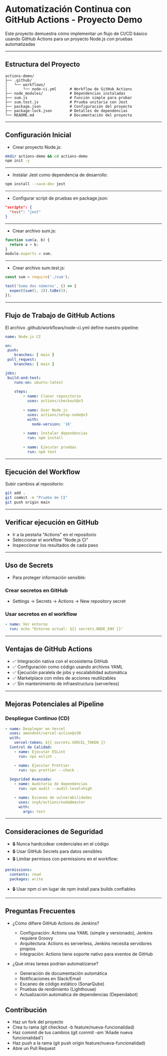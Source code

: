 # Automatización Continua con GitHub Actions - Proyecto Demo

Este proyecto demuestra cómo implementar un flujo de CI/CD básico usando GitHub Actions para un proyecto Node.js con pruebas automatizadas

---

## Estructura del Proyecto

```text
actions-demo/
├── .github/
│   └── workflows/
│       └── node-ci.yml      # Workflow de GitHub Actions
├── node_modules/            # Dependencias instaladas
├── sum.js                   # Función simple para probar
├── sum.test.js              # Prueba unitaria con Jest
├── package.json             # Configuración del proyecto
├── package-lock.json        # Detalles de dependencias
└── README.md                # Documentación del proyecto
```

---

## Configuración Inicial

- Crear proyecto Node.js:

```bash
mkdir actions-demo && cd actions-demo
npm init -y
```

---

- Instalar Jest como dependencia de desarrollo:

```bash
npm install --save-dev jest
```

---

- Configurar script de pruebas en package.json:

```json
"scripts": {
  "test": "jest"
}
```

---

- Crear archivo sum.js:

```javascript
function sum(a, b) {
  return a + b;
}
module.exports = sum;
```

---

- Crear archivo sum.test.js:

```javascript
const sum = require('./sum');

test('Suma dos números', () => {
  expect(sum(1, 2)).toBe(3);
});
```

---

## Flujo de Trabajo de GitHub Actions

El archivo .github/workflows/node-ci.yml define nuestro pipeline:

```yaml
name: Node.js CI

on:
 push:
    branches: [ main ]
 pull_request:
    branches: [ main ]

jobs:
 build-and-test:
    runs-on: ubuntu-latest
 
    steps:
        - name: Clonar repositorio
          uses: actions/checkout@v3
 
        - name: Usar Node.js
          uses: actions/setup-node@v3
          with:
            node-version: '18'
 
        - name: Instalar dependencias
          run: npm install
 
        - name: Ejecutar pruebas
          run: npm test
```

---

## Ejecución del Workflow

Subir cambios al repositorio:

```bash
git add .
git commit -m "Prueba de CI"
git push origin main
```

---

## Verificar ejecución en GitHub

- Ir a la pestaña "Actions" en el repositorio
- Seleccionar el workflow "Node.js CI"
- Inspeccionar los resultados de cada paso

---

## Uso de Secrets

- Para proteger información sensible:

### Crear secretos en GitHub

- Settings → Secrets → Actions → New repository secret

### Usar secretos en el workflow

```yaml
- name: Ver entorno
  run: echo "Entorno actual: ${{ secrets.NODE_ENV }}"
```

---

## Ventajas de GitHub Actions

- ✅ Integración nativa con el ecosistema GitHub
- ✅ Configuración como código usando archivos YAML
- ✅ Ejecución paralela de jobs y escalabilidad automática
- ✅ Marketplace con miles de acciones reutilizables
- ✅ Sin mantenimiento de infraestructura (serverless)

---

## Mejoras Potenciales al Pipeline

### Despliegue Continuo (CD)

```yaml
- name: Desplegar en Vercel
  uses: amondnet/vercel-action@v30
  with:
    vercel-token: ${{ secrets.VERCEL_TOKEN }}
  Control de Calidad:
    - name: Ejecutar ESLint
      run: npx eslint .

    - name: Ejecutar Prettier
      run: npx prettier --check .
  
  Seguridad Avanzada:
    - name: Auditoría de dependencias
      run: npm audit --audit-level=high

    - name: Escaneo de vulnerabilidades
      uses: snyk/actions/node@master
      with:
        args: test
```

---

## Consideraciones de Seguridad

- 🔒 Nunca hardcodear credenciales en el código
- 🔒 Usar GitHub Secrets para datos sensibles
- 🔒 Limitar permisos con permissions en el workflow:

```yaml
permissions:
  contents: read
  packages: write
```

- 🔒 Usar npm ci en lugar de npm install para builds confiables

---

## Preguntas Frecuentes

- ¿Cómo difiere GitHub Actions de Jenkins?
  - Configuración: Actions usa YAML (simple y versionado), Jenkins requiere Groovy
  - Arquitectura: Actions es serverless, Jenkins necesita servidores propios
  - Integración: Actions tiene soporte nativo para eventos de GitHub

- ¿Qué otras tareas podrían automatizarse?
  - Generación de documentación automática
  - Notificaciones en Slack/Email
  - Escaneo de código estático (SonarQube)
  - Pruebas de rendimiento (Lighthouse)
  - Actualización automática de dependencias (Dependabot)

## Contribución

- Haz un fork del proyecto
- Crea tu rama (git checkout -b feature/nueva-funcionalidad)
- Haz commit de tus cambios (git commit -am 'Añade nueva funcionalidad')
- Haz push a la rama (git push origin feature/nueva-funcionalidad)
- Abre un Pull Request
